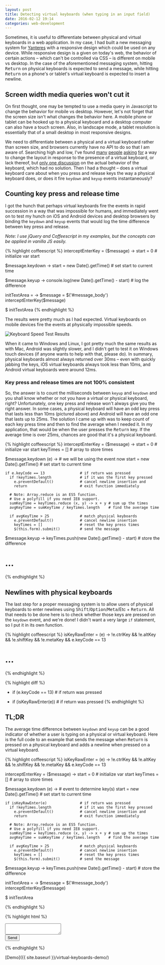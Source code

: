 ```yaml
---
layout: post
title: Detecting virtual keyboards (when typing in an input field)
date: 2016-02-12 19:14
categories: web-development
---
```


Sometimes, it is useful to differentiate between physical and virtual keyboards in a web application. In my case, I had built a new messaging system for [Yanteres](https://yanteres.com) with a responsive design which could be used on any device. While responsive design is a given on today's web, the behavior of certain actions – which can't be controlled via CSS – is different on mobile vs desktop. In the case of the aforementioned messaging system, hitting <kbd>Return</kbd> on physical keyboards is expected to send a message, while hitting <kbd>Return</kbd> on a phone's or tablet's virtual keyboard is expected to insert a newline.

## Screen width media queries won't cut it

On first thought, one may be tempted to use a media query in Javascript to change the behavior for mobile vs desktop. However, let's not forget that the screen size isn't what changes the behavior here. A mobile phone or tablet can be hooked up to a physical keyboard and a desktop computer can also have a touch screen. Also, in landscape mode, a tablet resolution is essentially that of a small desktop in most responsive designs.

We need to differentiate between a physical and a virtual keyboard rather than screen size, and browsers currently have no API to do so that I am aware of. Searching high and low, I've found [many](http://stackoverflow.com/questions/2593139/ipad-web-app-detect-virtual-keyboard-using-javascript-in-safari) [people](http://stackoverflow.com/questions/13270659/detect-virtual-keyboard-vs-hardware-keyboard) [asking](http://stackoverflow.com/questions/8556933/screen-styling-when-virtual-keyboard-is-active) [for](http://stackoverflow.com/questions/11600040/jquery-js-html5-change-page-content-when-keyboard-is-visible-on-mobile-devices) a way to change the layout in response to the presence of a virtual keyboard, or lack thereof, but [only one discussion](http://stackoverflow.com/questions/18880236/how-do-i-detect-hardware-keyboard-presence-with-javascript) on the actual behavior of the keyboard, which had no solution. Then I had a thought – does a virtual keyboard care about when you press and release keys the way a physical keyboard does, or does it fire `keydown` and `keyup` events instantaneously?

## Counting key press and release time

I got the hunch that perhaps virtual keyboards fire the events in rapid succession in a way that was impossible for humans, and immediately went on to test my hunch on iOS and Android devices and desktop browsers by binding the `keydown` and `keyup` events that would log the time difference between key press and release.

*Note: I use jQuery and Coffeescript in my examples, but the concepts can be applied in vanilla JS easily.*

{% highlight coffeescript %}
interceptEnterKey = ($message) ->
  start = 0                           # initialize var start

  $message.keydown ->
    start = new Date().getTime()      # set start to current time

  $message.keyup ->
    console.log(new Date().getTime() - start) # log the difference

initTextArea = ->
  $message = $('#message_body')
  interceptEnterKey($message)

$ initTextArea
{% endhighlight %}

The results were pretty much as I had expected. Virtual keyboards on mobile devices fire the events at physically impossible speeds.

<img class="img-responsive thumbnail"
  alt="Keyboard Speed Test Results"
  src="{{ site.baseurl }}/images/virtual-keyboard.png">

When it came to Windows and Linux, I got pretty much the same results as with Mac, Android was slightly slower, and I didn't get to test it on Windows touch devices (if anyone wants to help with that, please do). In summary, physical keyboards almost always returned over 30ms – even with quickly jabbing the keys, iOS virtual keyboards always took less than 10ms, and Android virtual keyboards were around 12ms.

### Key press and release times are not 100% consistent

So, the answer is to count the milliseconds between `keyup` and `keydown` and you shall know whether or not you have a virtual or physical keyboard, right? Unfortunately, one key press and release won't always give you the right answer. In some cases, a physical keyboard will have an odd key press that lasts less than 10ms (pictured above) and Android will have an odd one that lasts up to 25ms. The solution I came up with was to keep count of each key press time and then to find the average when I needed it. In my application, that would be when the user presses the <kbd>Return</kbd> key. If the average time is over 25ms, chances are good that it's a physical keyboard.

{% highlight coffeescript %}
interceptEnterKey = ($message) ->
  start = 0                           # initialize var start
  keyTimes = []                       # array to store times

  $message.keydown (e) ->             # we will be using the event now
    start = new Date().getTime()      # set start to current time

    if e.keyCode == 13                # if return was pressed
      if !keyTimes.length             # if it was the first key pressed
        e.preventDefault()            # cancel newline insertion and
        return                        # exit function immediately

      # Note: Array.reduce is an ES5 function.
      # Use a polyfill if you need IE8 support.
      sumKeyTime = keyTimes.reduce (x, y) -> x + y # sum up the times
      avgKeyTime = sumKeyTime / keyTimes.length    # find the average time

      if avgKeyTime > 25              # match physical keyboards
        e.preventDefault()            # cancel newline insertion
        keyTimes = []                 # reset the key press times
        $(this.form).submit()         # send the message

  $message.keyup ->
    keyTimes.push(new Date().getTime() - start) # store the difference

# ...
{% endhighlight %}

## Newlines with physical keyboards

The last step for a proper messaging system is to allow users of physical keyboards to enter newlines using <kbd>Shift</kbd>/<kbd>Option</kbd>/<kbd>Meta</kbd>/Etc + <kbd>Return</kbd>. All that needs to be done here is to check whether those keys are pressed on the `keydown` event, and we're done! I didn't want a very large `if` statement, so I put it in its own function.

{% highlight coffeescript %}
isKeyRawEnter = (e) ->
  !e.ctrlKey && !e.altKey && !e.shiftKey && !e.metaKey && e.keyCode == 13

# ...
{% endhighlight %}

{% highlight diff %}
-    if (e.keyCode == 13)              # if return was pressed
+    if (isKeyRawEnter(e))             # if return was pressed
{% endhighlight %}

## TL;DR

The average time difference between `keydown` and `keyup` can be a good indicator of whether a user is typing on a physical or virtual keyboard. Here is the full code to an example that sends the message when <kbd>Return</kbd> is pressed on a physical keyboard and adds a newline when pressed on a virtual keyboard.

{% highlight coffeescript %}
isKeyRawEnter = (e) ->
  !e.ctrlKey && !e.altKey && !e.shiftKey && !e.metaKey && e.keyCode == 13

interceptEnterKey = ($message) ->
  start = 0                           # initialize var start
  keyTimes = []                       # array to store times

  $message.keydown (e) ->             # event to determine key(s)
    start = new Date().getTime()      # set start to current time

    if isKeyRawEnter(e)               # if return was pressed
      if !keyTimes.length             # if it was the first key pressed
        e.preventDefault()            # cancel newline insertion and
        return                        # exit function immediately

      # Note: Array.reduce is an ES5 function.
      # Use a polyfill if you need IE8 support.
      sumKeyTime = keyTimes.reduce (x, y) -> x + y # sum up the times
      avgKeyTime = sumKeyTime / keyTimes.length    # find the average time

      if avgKeyTime > 25              # match physical keyboards
        e.preventDefault()            # cancel newline insertion
        keyTimes = []                 # reset the key press times
        $(this.form).submit()         # send the message

  $message.keyup ->
    keyTimes.push(new Date().getTime() - start) # store the difference

initTextArea = ->
  $message = $('#message_body')
  interceptEnterKey($message)

$ initTextArea

{% endhighlight %}

{% highlight html %}
<form id="message-form" method="post" action="/messages">
  <div>
    <textarea id="message_body" name="message[body]"></textarea>
  </div>
  <div>
    <button type="submit">Send</button>
  </div>
</form>
{% endhighlight %}

[Demo]({{ site.baseurl }}/virtual-keyboards-demo/)
